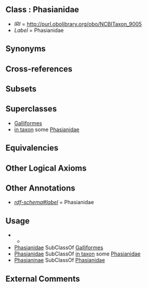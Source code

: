 
## Class : Phasianidae

 * *IRI* = http://purl.obolibrary.org/obo/NCBITaxon_9005
 * *Label* = Phasianidae

## Synonyms


## Cross-references


## Subsets


## Superclasses

 * [Galliformes](../../NCBITaxon/76/NCBITaxon_8976.md)
 * [in taxon](../../RO/62/RO_0002162.md) some [Phasianidae](../../NCBITaxon/05/NCBITaxon_9005.md)

## Equivalencies


## Other Logical Axioms


## Other Annotations

 * *[rdf-schema#label](../../el/rdf-schema#label.md)* = Phasianidae

## Usage

 * -
 * [Phasianidae](../../NCBITaxon/05/NCBITaxon_9005.md) SubClassOf [Galliformes](../../NCBITaxon/76/NCBITaxon_8976.md)
 * [Phasianidae](../../NCBITaxon/05/NCBITaxon_9005.md) SubClassOf [in taxon](../../RO/62/RO_0002162.md) some [Phasianidae](../../NCBITaxon/05/NCBITaxon_9005.md)
 * [Phasianinae](../../NCBITaxon/72/NCBITaxon_9072.md) SubClassOf [Phasianidae](../../NCBITaxon/05/NCBITaxon_9005.md)

## External Comments

